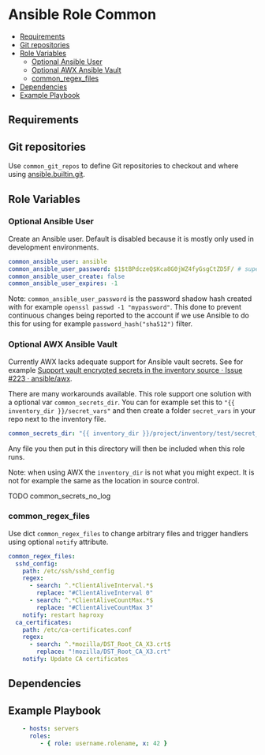 
# Ansible Role Common

<!-- MarkdownTOC levels="2,3,4" autolink="true" -->

- [Requirements](#requirements)
- [Git repositories](#git-repositories)
- [Role Variables](#role-variables)
    - [Optional Ansible User](#optional-ansible-user)
    - [Optional AWX Ansible Vault](#optional-awx-ansible-vault)
    - [common_regex_files](#common_regex_files)
- [Dependencies](#dependencies)
- [Example Playbook](#example-playbook)

<!-- /MarkdownTOC -->

## Requirements

<!-- Any pre-requisites that may not be covered by Ansible itself or the role should be mentioned here. For instance, if the role uses the EC2 module, it may be a good idea to mention in this section that the boto package is required. -->

## Git repositories

Use `common_git_repos` to define Git repositories to checkout and where using [ansible.builtin.git](https://docs.ansible.com/ansible/latest/collections/ansible/builtin/git_module.html).

## Role Variables

<!--  A description of the settable variables for this role should go here, including any variables that are in defaults/main.yml, vars/main.yml, and any variables that can/should be set via parameters to the role. Any variables that are read from other roles and/or the global scope (ie. hostvars, group vars, etc.) should be mentioned here as well. -->

### Optional Ansible User

Create an Ansible user. Default is disabled because it is mostly only used in development environments.

```yaml
common_ansible_user: ansible
common_ansible_user_password: $1$tBPdczeQ$Kca8G0jWZ4fyGsgCtZD5F/ # supersecure
common_ansible_user_create: false
common_ansible_user_expires: -1
```

Note: `common_ansible_user_password` is the password shadow hash created with for example `openssl passwd -1 "mypassword"`. This done to prevent continuous changes being reported to the account if we use Ansible to do this for using for example `password_hash("sha512")` filter. 

### Optional AWX Ansible Vault

Currently AWX lacks adequate support for Ansible vault secrets. See for example [Support vault encrypted secrets in the inventory source · Issue #223 · ansible/awx](https://github.com/ansible/awx/issues/223).

There are many workarounds available. This role support one solution with a optional var `common_secrets_dir`. You can for example set this to `"{{ inventory_dir }}/secret_vars"` and then create a folder `secret_vars` in your repo next to the inventory file. 

```yaml
common_secrets_dir: "{{ inventory_dir }}/project/inventory/test/secret_vars"
```

Any file you then put in this directory will then be included when this role runs.

Note: when using AWX the `inventory_dir` is not what you might expect. It is not for example the same as the location in source control.

TODO common_secrets_no_log

### common_regex_files

Use dict `common_regex_files` to change arbitrary files and trigger handlers using optional `notify` attribute. 

```yaml
common_regex_files:
  sshd_config:
    path: /etc/ssh/sshd_config
    regex:
      - search: ^.*ClientAliveInterval.*$
        replace: "#ClientAliveInterval 0"
      - search: ^.*ClientAliveCountMax.*$
        replace: "#ClientAliveCountMax 3"
    notify: restart haproxy
  ca_certificates:
    path: /etc/ca-certificates.conf
    regex:
      - search: ^.*mozilla/DST_Root_CA_X3.crt$
        replace: "!mozilla/DST_Root_CA_X3.crt"
    notify: Update CA certificates
```

## Dependencies

<!--   A list of other roles hosted on Galaxy should go here, plus any details in regards to parameters that may need to be set for other roles, or variables that are used from other roles. -->

## Example Playbook

<!--   Including an example of how to use your role (for instance, with variables passed in as parameters) is always nice for users too: -->

```yaml
    - hosts: servers
      roles:
         - { role: username.rolename, x: 42 }
```
